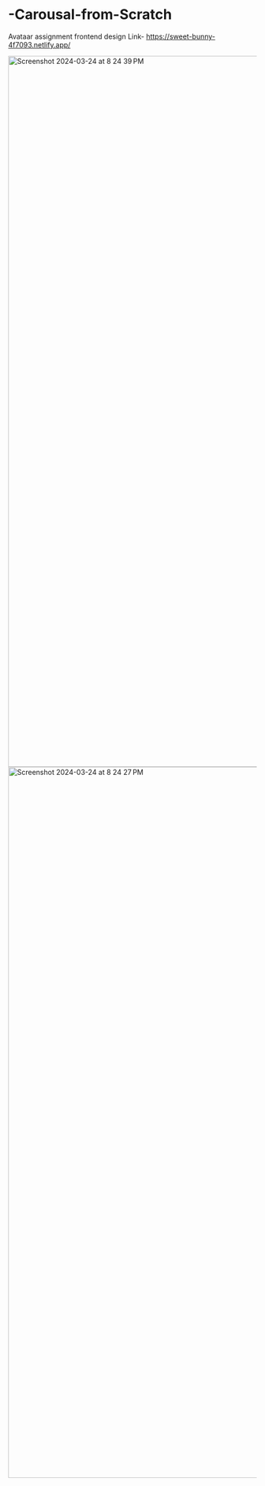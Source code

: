 # -Carousal-from-Scratch
Avataar assignment frontend design
Link- https://sweet-bunny-4f7093.netlify.app/

<img width="1440" alt="Screenshot 2024-03-24 at 8 24 39 PM" src="https://github.com/Tomardhruv/-Carousal-from-Scratch/assets/104518093/502a7fca-d7d2-482c-aa60-56414b6c5ef8">
<img width="1440" alt="Screenshot 2024-03-24 at 8 24 27 PM" src="https://github.com/Tomardhruv/-Carousal-from-Scratch/assets/104518093/2d9b703e-25ce-4d20-8fa2-f1f70e4acbb1">
